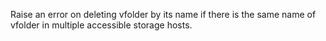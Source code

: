 Raise an error on deleting vfolder by its name if there is the same name of vfolder in multiple accessible storage hosts.